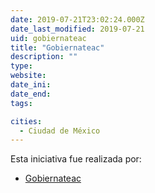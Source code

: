 ```yaml
---
date: 2019-07-21T23:02:24.000Z
date_last_modified: 2019-07-21
uid: gobiernateac
title: "Gobiernateac"
description: ""
type: 
website: 
date_ini: 
date_end: 
tags:

cities: 
  - Ciudad de México
---
```


Esta iniciativa fue realizada por:

- [Gobiernateac](/organizaciones/gobiernateac)
